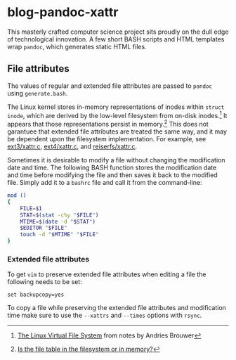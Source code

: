 # blog-pandoc-xattr
This masterly crafted computer science project sits proudly on the dull edge of technological innovation. A few short BASH scripts and HTML templates wrap `pandoc`, which generates static HTML files.

## File attributes
The values of regular and extended file attributes are passed to `pandoc` using `generate.bash`.

The Linux kernel stores in-memory representations of inodes within `struct inode`, which are derived by the low-level filesystem from on-disk inodes.[^brouwer] It appears that those representations persist in memory.[^21325] This does not garantuee that extended file attributes are treated the same way, and it may be dependent upon the filesystem implementation. For example, see [ext3/xattr.c](http://git.kernel.org/cgit/linux/kernel/git/torvalds/linux.git/tree/fs/ext3/xattr.c?id=HEAD), [ext4/xattr.c](http://git.kernel.org/cgit/linux/kernel/git/torvalds/linux.git/tree/fs/ext4/xattr.c?id=HEAD), and [reiserfs/xattr.c](http://lxr.free-electrons.com/source/fs/reiserfs/xattr.c).

Sometimes it is desirable to modify a file without changing the modification date and time. The following BASH function stores the modification date and time before modifying the file and then saves it back to the modified file. Simply add it to a `bashrc` file and call it from the command-line:

``` bash
mod ()
{
    FILE=$1
    STAT=$(stat -c%y "$FILE")
    MTIME=$(date -d "$STAT")
    $EDITOR "$FILE"
    touch -d "$MTIME" "$FILE"
}
```

### Extended file attributes
To get `vim` to preserve extended file attributes when editing a file the following needs to be set:

```viml
set backupcopy=yes
```

To copy a file while preserving the extended file attributes and modification time make sure to use the `--xattrs` and `--times` options with `rsync`.

[^21325]: [Is the file table in the filesystem or in memory?](http://unix.stackexchange.com/questions/21325)
[^brouwer]: [The Linux Virtual File System](http://www.win.tue.nl/~aeb/linux/lk/lk-8.html) from notes by Andries Brouwer
